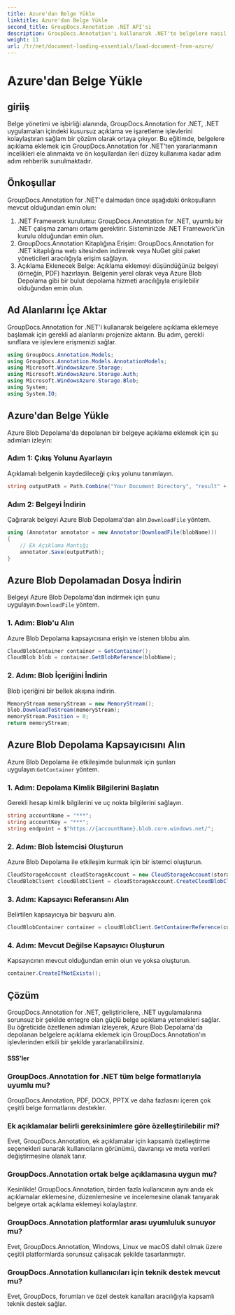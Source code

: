 ```yaml
---
title: Azure'dan Belge Yükle
linktitle: Azure'dan Belge Yükle
second_title: GroupDocs.Annotation .NET API'si
description: GroupDocs.Annotation'ı kullanarak .NET'te belgelere nasıl açıklama ekleyeceğinizi öğrenin. Azure Blob Depolama ile sorunsuz entegrasyon için adım adım öğretici.
weight: 11
url: /tr/net/document-loading-essentials/load-document-from-azure/
---
```


# Azure'dan Belge Yükle

## giriiş
Belge yönetimi ve işbirliği alanında, GroupDocs.Annotation for .NET, .NET uygulamaları içindeki kusursuz açıklama ve işaretleme işlevlerini kolaylaştıran sağlam bir çözüm olarak ortaya çıkıyor. Bu eğitimde, belgelere açıklama eklemek için GroupDocs.Annotation for .NET'ten yararlanmanın incelikleri ele alınmakta ve ön koşullardan ileri düzey kullanıma kadar adım adım rehberlik sunulmaktadır.
## Önkoşullar
GroupDocs.Annotation for .NET'e dalmadan önce aşağıdaki önkoşulların mevcut olduğundan emin olun:
1. .NET Framework kurulumu: GroupDocs.Annotation for .NET, uyumlu bir .NET çalışma zamanı ortamı gerektirir. Sisteminizde .NET Framework'ün kurulu olduğundan emin olun.
2. GroupDocs.Annotation Kitaplığına Erişim: GroupDocs.Annotation for .NET kitaplığına web sitesinden indirerek veya NuGet gibi paket yöneticileri aracılığıyla erişim sağlayın.
3. Açıklama Eklenecek Belge: Açıklama eklemeyi düşündüğünüz belgeyi (örneğin, PDF) hazırlayın. Belgenin yerel olarak veya Azure Blob Depolama gibi bir bulut depolama hizmeti aracılığıyla erişilebilir olduğundan emin olun.

## Ad Alanlarını İçe Aktar
GroupDocs.Annotation for .NET'i kullanarak belgelere açıklama eklemeye başlamak için gerekli ad alanlarını projenize aktarın. Bu adım, gerekli sınıflara ve işlevlere erişmenizi sağlar.
```csharp
using GroupDocs.Annotation.Models;
using GroupDocs.Annotation.Models.AnnotationModels;
using Microsoft.WindowsAzure.Storage;
using Microsoft.WindowsAzure.Storage.Auth;
using Microsoft.WindowsAzure.Storage.Blob;
using System;
using System.IO;
```

## Azure'dan Belge Yükle
Azure Blob Depolama'da depolanan bir belgeye açıklama eklemek için şu adımları izleyin:
### Adım 1: Çıkış Yolunu Ayarlayın
Açıklamalı belgenin kaydedileceği çıkış yolunu tanımlayın.
```csharp
string outputPath = Path.Combine("Your Document Directory", "result" + Path.GetExtension("input.pdf"));
```
### Adım 2: Belgeyi İndirin
 Çağırarak belgeyi Azure Blob Depolama'dan alın.`DownloadFile` yöntem.
```csharp
using (Annotator annotator = new Annotator(DownloadFile(blobName)))
{
    // Ek Açıklama Mantığı
    annotator.Save(outputPath);
}
```
## Azure Blob Depolamadan Dosya İndirin
 Belgeyi Azure Blob Depolama'dan indirmek için şunu uygulayın:`DownloadFile` yöntem.
### 1. Adım: Blob'u Alın
Azure Blob Depolama kapsayıcısına erişin ve istenen blobu alın.
```csharp
CloudBlobContainer container = GetContainer();
CloudBlob blob = container.GetBlobReference(blobName);
```
### 2. Adım: Blob İçeriğini İndirin
Blob içeriğini bir bellek akışına indirin.
```csharp
MemoryStream memoryStream = new MemoryStream();
blob.DownloadToStream(memoryStream);
memoryStream.Position = 0;
return memoryStream;
```
## Azure Blob Depolama Kapsayıcısını Alın
 Azure Blob Depolama ile etkileşimde bulunmak için şunları uygulayın:`GetContainer` yöntem.
### 1. Adım: Depolama Kimlik Bilgilerini Başlatın
Gerekli hesap kimlik bilgilerini ve uç nokta bilgilerini sağlayın.
```csharp
string accountName = "***";
string accountKey = "***";
string endpoint = $"https://{accountName}.blob.core.windows.net/";
```
### 2. Adım: Blob İstemcisi Oluşturun
Azure Blob Depolama ile etkileşim kurmak için bir istemci oluşturun.
```csharp
CloudStorageAccount cloudStorageAccount = new CloudStorageAccount(storageCredentials, new Uri(endpoint), null, null, null);
CloudBlobClient cloudBlobClient = cloudStorageAccount.CreateCloudBlobClient();
```
### 3. Adım: Kapsayıcı Referansını Alın
Belirtilen kapsayıcıya bir başvuru alın.
```csharp
CloudBlobContainer container = cloudBlobClient.GetContainerReference(containerName);
```
### 4. Adım: Mevcut Değilse Kapsayıcı Oluşturun
Kapsayıcının mevcut olduğundan emin olun ve yoksa oluşturun.
```csharp
container.CreateIfNotExists();
```

## Çözüm
GroupDocs.Annotation for .NET, geliştiricilere, .NET uygulamalarına sorunsuz bir şekilde entegre olan güçlü belge açıklama yetenekleri sağlar. Bu öğreticide özetlenen adımları izleyerek, Azure Blob Depolama'da depolanan belgelere açıklama eklemek için GroupDocs.Annotation'ın işlevlerinden etkili bir şekilde yararlanabilirsiniz.
#### SSS'ler
### GroupDocs.Annotation for .NET tüm belge formatlarıyla uyumlu mu?
GroupDocs.Annotation, PDF, DOCX, PPTX ve daha fazlasını içeren çok çeşitli belge formatlarını destekler.
### Ek açıklamalar belirli gereksinimlere göre özelleştirilebilir mi?
Evet, GroupDocs.Annotation, ek açıklamalar için kapsamlı özelleştirme seçenekleri sunarak kullanıcıların görünümü, davranışı ve meta verileri değiştirmesine olanak tanır.
### GroupDocs.Annotation ortak belge açıklamasına uygun mu?
Kesinlikle! GroupDocs.Annotation, birden fazla kullanıcının aynı anda ek açıklamalar eklemesine, düzenlemesine ve incelemesine olanak tanıyarak belgeye ortak açıklama eklemeyi kolaylaştırır.
### GroupDocs.Annotation platformlar arası uyumluluk sunuyor mu?
Evet, GroupDocs.Annotation, Windows, Linux ve macOS dahil olmak üzere çeşitli platformlarda sorunsuz çalışacak şekilde tasarlanmıştır.
### GroupDocs.Annotation kullanıcıları için teknik destek mevcut mu?
Evet, GroupDocs, forumları ve özel destek kanalları aracılığıyla kapsamlı teknik destek sağlar.
